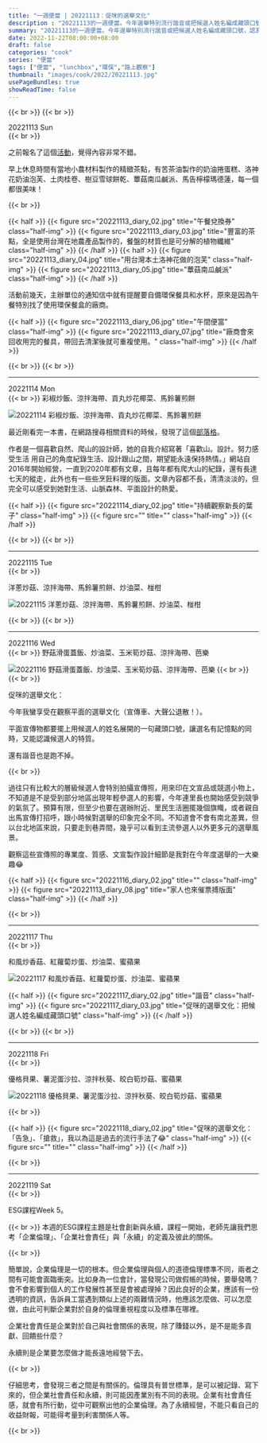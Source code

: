```yaml
---
title: "一週便當 | 20221113：促咪的選舉文化"
description : "20221113的一週便當。今年選舉特別流行諧音或把候選人姓名編成藏頭口號，認真觀察起來蠻有趣的。"
summary: "20221113的一週便當。今年選舉特別流行諧音或把候選人姓名編成藏頭口號，認真觀察起來蠻有趣的。"
date: 2022-11-22T08:00:00+08:00
draft: false
categories: "cook"
series: "便當"
tags: ["便當", "lunchbox","環保","路上觀察"]
thumbnail: "images/cook/2022/20221113.jpg"
usePageBundles: true
showReadTime: false
---
```


{{< br >}}
{{< br >}}
<div class="border-item"><span>20221113 Sun</span></div>
{{< br >}}

之前報名了這個[活動](https://2022mountain.weebly.com/)，覺得內容非常不錯。

早上休息時間有當地小農材料製作的精緻茶點，有苦茶油製作的奶油捲蛋糕、洛神花奶油泡芙、土肉桂卷、樹豆雪球餅乾、蕈菇南瓜鹹派、馬告檸檬瑪德蓮，每一個都很美味！

{{< br >}}

{{< half >}}
{{< figure src="20221113_diary_02.jpg" title="午餐兌換券" class="half-img" >}}
{{< figure src="20221113_diary_03.jpg" title="豐富的茶點，全是使用台灣在地農產品製作的，餐盤的材質也是可分解的植物纖維" class="half-img" >}}
{{< /half >}}
{{< half >}}
{{< figure src="20221113_diary_04.jpg" title="用台灣本土洛神花做的泡芙" class="half-img" >}}
{{< figure src="20221113_diary_05.jpg" title="蕈菇南瓜鹹派" class="half-img" >}}
{{< /half >}}

活動前幾天，主辦單位的通知信中就有提醒要自備環保餐具和水杯，原來是因為午餐特別找了使用環保餐盒的廠商。

{{< half >}}
{{< figure src="20221113_diary_06.jpg" title="午間便當" class="half-img" >}}
{{< figure src="20221113_diary_07.jpg" title="廠商會來回收用完的餐具，帶回去清潔後就可重複使用。" class="half-img" >}}
{{< /half >}}


{{< br >}}
{{< br >}}

---
<div class="border-item"><span>20221114 Mon</span></div>
{{< br >}}
彩椒炒飯、涼拌海帶、貢丸炒花椰菜、馬鈴薯煎餅

![20221114 彩椒炒飯、涼拌海帶、貢丸炒花椰菜、馬鈴薯煎餅](20221114_diary_01.jpg)

最近剛看完一本書，在網路搜尋相關資料的時候，發現了這個[部落格](https://abbymoment.blogspot.com/)。

作者是一個喜歡自然、爬山的設計師，她的自我介紹寫著「喜歡山。設計。努力感受生活 用自己的角度紀錄生活、設計跟山之間，期望能永遠保持熱情。」網站自2016年開始經營，一直到2020年都有文章，且每年都有爬大山的紀錄，還有長達七天的縱走，此外也有一些些烹飪料理的版面。文章內容都不長，清清淡淡的，但完全可以感受到她對生活、山脈森林、平面設計的熱愛。

{{< half >}}
{{< figure src="20221114_diary_02.jpg" title="持續觀察新長的葉子" class="half-img" >}}
{{< figure src="" title="" class="half-img" >}}
{{< /half >}}

{{< br >}}
{{< br >}}

---
<div class="border-item"><span>20221115 Tue</span></div>
{{< br >}}

洋蔥炒菇、涼拌海帶、馬鈴薯煎餅、炒油菜、椪柑

![20221115 洋蔥炒菇、涼拌海帶、馬鈴薯煎餅、炒油菜、椪柑](20221115_diary_01.jpg)

{{< br >}}
{{< br >}}

---
<div class="border-item"><span>20221116 Wed</span></div>
{{< br >}}
野菇滑蛋蓋飯、炒油菜、玉米筍炒菇、涼拌海帶、芭樂

![20221116 野菇滑蛋蓋飯、炒油菜、玉米筍炒菇、涼拌海帶、芭樂](20221116_diary_01.jpg)
{{< br >}}
{{< br >}}

促咪的選舉文化：

今年我蠻享受在觀察平面的選舉文化（宣傳車、大聲公退散！）。

平面宣傳物都要擺上用候選人的姓名展開的一句藏頭口號，讓選名有記憶點的同時，又能認識候選人的特質。

還有諧音也是跑不掉。

{{< br >}}

過往只有比較大的層級候選人會特別拍攝宣傳照，用來印在文宣品或競選小物上，不知道是不是受到部分地區出現年輕參選人的影響，今年連里長也開始感受到競爭的氣氛了。預算有限，但至少也要在選辦附近、里民生活圈擺幾個旗幟，或者親自出馬宣傳打招呼，跟小時候對選舉的印象完全不同。不知道會不會有南北差異，但以台北地區來說，只要走到巷弄間，幾乎可以看到主流參選人以外更多元的選舉風景。

觀察這些宣傳照的專業度、質感、文宣製作設計細節是我對在今年度選舉的一大樂趣😂


{{< half >}}
{{< figure src="20221116_diary_02.jpg" title="" class="half-img" >}}
{{< figure src="20221113_diary_08.jpg" title="家人也來催票搏版面" class="half-img" >}}
{{< /half >}}

{{< br >}}

---
<div class="border-item"><span>20221117 Thu</span></div>
{{< br >}}

和風炒香菇、紅蘿蔔炒蛋、炒油菜、蜜蘋果

![20221117 和風炒香菇、紅蘿蔔炒蛋、炒油菜、蜜蘋果](20221117_diary_01.jpg)

{{< half >}}
{{< figure src="20221117_diary_02.jpg" title="諧音" class="half-img" >}}
{{< figure src="20221117_diary_03.jpg" title="促咪的選舉文化：把候選人姓名編成藏頭口號" class="half-img" >}}
{{< /half >}}

{{< br >}}
{{< br >}}

---
<div class="border-item"><span>20221118 Fri</span></div>
{{< br >}}

優格貝果、薯泥蛋沙拉、涼拌秋葵、皎白筍炒菇、蜜蘋果

![20221118 優格貝果、薯泥蛋沙拉、涼拌秋葵、皎白筍炒菇、蜜蘋果](20221118_diary_01.jpg)

{{< br >}}


{{< half >}}
{{< figure src="20221118_diary_02.jpg" title="促咪的選舉文化：「告急」、「搶救」，我以為這是過去的流行手法了😂" class="half-img" >}}
{{< figure src="" title="" class="half-img" >}}
{{< /half >}}

{{< br >}}

---
<div class="border-item"><span>20221119 Sat</span></div>
{{< br >}}

ESG課程Week 5。

{{< br >}}
本週的ESG課程主題是社會創新與永續，課程一開始，老師先讓我們思考「企業倫理」、「企業社會責任」與「永續」的定義及彼此的關係。

{{< br >}}

簡單說，企業倫理是一切的根本。但企業倫理與個人的道德倫理標準不同，兩者之間有可能會面臨衝突。比如身為一位會計，當發現公司做假帳的時候，要舉發嗎？會不會影響到個人的工作發展性甚至是會被處理掉？因此良好的企業，應該有一份透明的資訊，告訴員工當遇到類似上述的兩難情況時，他應該怎麼做、可以怎麼做，由此可判斷企業對於自身的倫理重視程度以及標準在哪裡。

企業社會責任是企業對於自己與社會關係的表現，除了賺錢以外，是不是能多貢獻、回饋些什麼？

永續則是企業要怎麼做才能長遠地經營下去。

{{< br >}}

仔細思考，會發現三者之間是有關係的。倫理具有普世標準，是可以被記錄、寫下來的，但企業社會責任和永續，則可能因產業別有不同的表現。企業有社會責任感，就會有所行動，從中可觀察出他的企業倫理。為了永續經營，不能只看自己的收益財報，可能得考量到利害關係人等。

{{< br >}}
